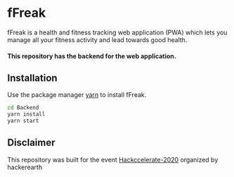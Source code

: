 # fFreak

fFreak is a health and fitness tracking web application (PWA) which lets you manage all your fitness activity and lead towards good health.
#### This repository has the backend for the web application.

## Installation

Use the package manager [yarn](https://yarnpkg.com/) to install fFreak.

```bash
cd Backend
yarn install
yarn start
```

## Disclaimer
This repository was built for the event [Hackccelerate-2020](https://www.hackerearth.com/challenges/hackathon/hackccelerate-2020/) organized by hackerearth